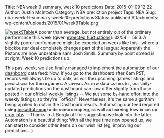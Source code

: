 Title: NBA week 9 summary, week 10 predictions
Date: 2015-01-09 12:22
Author: Dustin McIntosh
Category: NBA prediction project
Tags: NBA
Slug: nba-week-9-summary-week-10-predictions
Status: published
Attachments: wp-content/uploads/2015/01/week9Table.png

[![week9Table]({static}/wp-content/uploads/2015/01/week9Table.png)]({static}/wp-content/uploads/2015/01/week9Table.png)A poorer than average, but not entirely out of the ordinary performance this week (given [expected fluctuations](http://efavdb.com/nba-week-5-summary-week-6-predictions/)): $32/54 = 59.3%$. A slightly poorer performance might be expected on weeks like this - where a blockbuster deal completely changes part of the league: Apparently the Pistons are now unbeatable sans Josh Smith. Summary by point spread is at right. Week 10 predictions up.

This past week, we also finally managed to implement the automation of our [dashboard](http://efavdb.com/nba-dash/) data feed: Now, if you go to the dashboard after 6am PST, records will always be up to date, as will the upcoming games listings and predictions for these games. A caveat: As new data comes in , our daily-updated predictions on the dashboard can now differ slightly from those posted in our official, [weekly listings](http://efavdb.com/weekly-nba-predictions/) -- We put some by-hand effort into the weekly listings, so they're \`\`official". Nevertheless, it's the same algorithm being applied to obtain the Dashboard results. Automating our feed required using [beautiful soup](http://www.crummy.com/software/BeautifulSoup/) to do some scraping, as well as learning how to set up [cron jobs](http://en.wikipedia.org/wiki/Cron) -- Thanks to J. Bergknoff for suggesting we look into the latter. Automation is a beautiful thing: With all the free time now opened up, we can start to consider other items on our wish list (eg, improving our predictions...)
